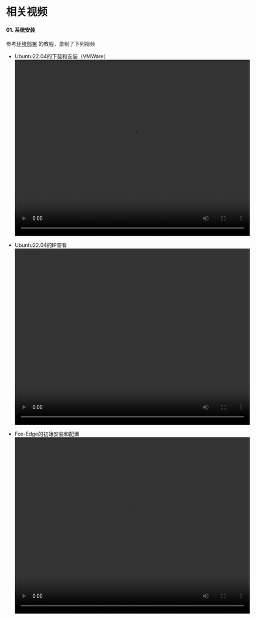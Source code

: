 # 相关视频

#### 01. 系统安装
参考[环境部署](http://docs.fox-tech.cn/#/fox-edge-deploy) 的教程，录制了下列视频

- Ubuntu22.04的下载和安装（VMWare）
  <video width="640" height="480" controls>
	  <source src="http://docs.fox-tech.cn/video/Linux_install.mp4" type="video/mp4">
  </video>
	
- Ubuntu22.04的IP查看
  <video width="640" height="480" controls>
	  <source src="http://docs.fox-tech.cn/video/Linux_ifconfig.mp4" type="video/mp4">
  </video>

- Fox-Edge的初始安装和配置
  <video width="640" height="480" controls>
	  <source src="http://docs.fox-tech.cn/video/Linux_Fox_install.mp4" type="video/mp4">
  </video>

	

